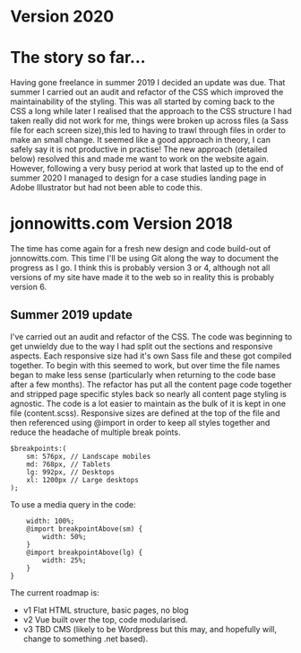 # Version 2020
# The story so far...
Having gone freelance in summer 2019 I decided an update was due. That summer I carried out an audit and refactor of the CSS which improved the maintainability of the styling. This was all started by coming back to the CSS a long while later I realised that the approach to the CSS structure I had taken really did not work for me, things were broken up across files (a Sass file for each screen size),this led to having to trawl through files in order to make an small change. It seemed like a good approach in theory, I can safely say it is not productive in practise! The new approach (detailed below) resolved this and made me want to work on the website again. However, following a very busy period at work that lasted up to the end of summer 2020 I managed to design for a case studies landing page in Adobe Illustrator but had not been able to code this.

# jonnowitts.com Version 2018
The time has come again for a fresh new design and code build-out of jonnowitts.com. This time I'll be using Git along the way to document the progress as I go. I think this is probably version 3 or 4, although not all versions of my site have made it to the web so in reality this is probably version 6.

## Summer 2019 update
I've carried out an audit and refactor of the CSS. The code was beginning to get unwieldy due to the way I had split out the sections and responsive aspects. Each responsive size had it's own Sass file and these got compiled together. To begin with this seemed to work, but over time the file names began to make less sense (particularly when returning to the code base after a few months). The refactor has put all the content page code together and stripped page specific styles back so nearly all content page styling is agnostic. The code is a lot easier to maintain as the bulk of it is kept in one file (content.scss). Responsive sizes are defined at the top of the file and then referenced using @import in order to keep all styles together and reduce the headache of multiple break points.

```// Media query sizes
$breakpoints:(
	sm: 576px, // Landscape mobiles
	md: 768px, // Tablets
	lg: 992px, // Desktops
	xl: 1200px // Large desktops
);
```

To use a media query in the code:
``` .profile-pic {
    width: 100%;
    @import breakpointAbove(sm) {
        width: 50%;
    }
    @import breakpointAbove(lg) {
        width: 25%;
    }
}
```

The current roadmap is:
* v1 Flat HTML structure, basic pages, no blog
* v2 Vue built over the top, code modularised.
* v3 TBD CMS (likely to be Wordpress but this may, and hopefully will, change to something .net based).

